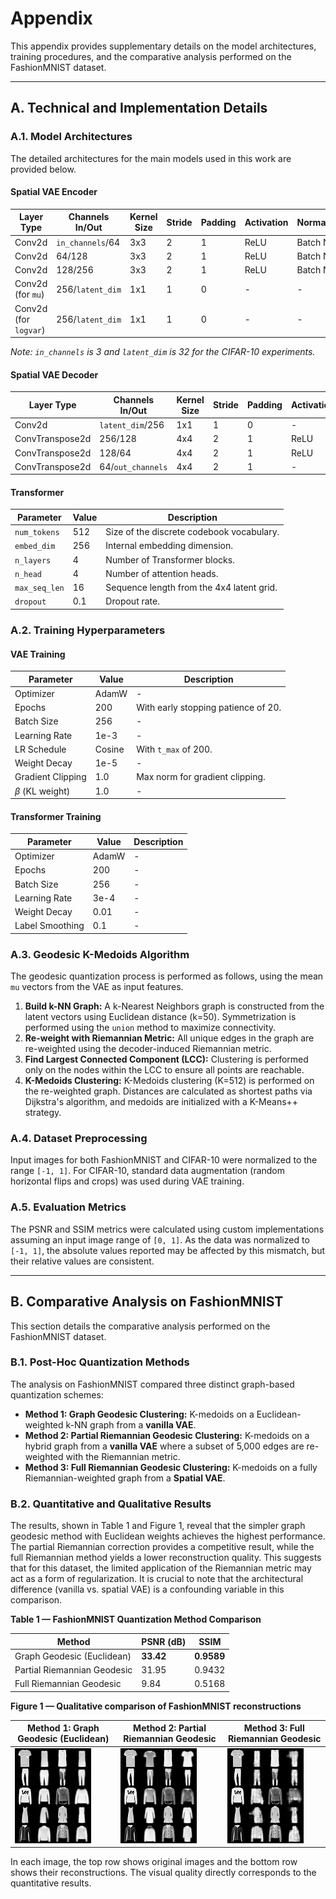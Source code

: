 # Appendix

This appendix provides supplementary details on the model architectures, training procedures, and the comparative analysis performed on the FashionMNIST dataset.

---

## A. Technical and Implementation Details

### A.1. Model Architectures

The detailed architectures for the main models used in this work are provided below.

#### Spatial VAE Encoder
| Layer Type          | Channels In/Out | Kernel Size | Stride | Padding | Activation | Normalization |
| ------------------- | --------------- | ----------- | ------ | ------- | ---------- | ------------- |
| Conv2d              | `in_channels`/64  | 3x3         | 2      | 1       | ReLU       | Batch Norm    |
| Conv2d              | 64/128          | 3x3         | 2      | 1       | ReLU       | Batch Norm    |
| Conv2d              | 128/256         | 3x3         | 2      | 1       | ReLU       | Batch Norm    |
| Conv2d (for `mu`)   | 256/`latent_dim`  | 1x1         | 1      | 0       | -          | -             |
| Conv2d (for `logvar`)| 256/`latent_dim`  | 1x1         | 1      | 0       | -          | -             |
*Note: `in_channels` is 3 and `latent_dim` is 32 for the CIFAR-10 experiments.*

#### Spatial VAE Decoder
| Layer Type         | Channels In/Out | Kernel Size | Stride | Padding | Activation | Normalization |
| ------------------ | --------------- | ----------- | ------ | ------- | ---------- | ------------- |
| Conv2d             | `latent_dim`/256| 1x1         | 1      | 0       | -          | -             |
| ConvTranspose2d    | 256/128         | 4x4         | 2      | 1       | ReLU       | Batch Norm    |
| ConvTranspose2d    | 128/64          | 4x4         | 2      | 1       | ReLU       | Batch Norm    |
| ConvTranspose2d    | 64/`out_channels`| 4x4         | 2      | 1       | -          | -             |

#### Transformer
| Parameter              | Value     | Description                                |
| ---------------------- | --------- | ------------------------------------------ |
| `num_tokens`           | 512       | Size of the discrete codebook vocabulary.  |
| `embed_dim`            | 256       | Internal embedding dimension.              |
| `n_layers`             | 4         | Number of Transformer blocks.              |
| `n_head`               | 4         | Number of attention heads.                 |
| `max_seq_len`          | 16        | Sequence length from the 4x4 latent grid.  |
| `dropout`              | 0.1       | Dropout rate.                              |

### A.2. Training Hyperparameters

#### VAE Training
| Parameter              | Value     | Description                           |
| ---------------------- | --------- | ------------------------------------- |
| Optimizer              | AdamW     | -                                     |
| Epochs                 | 200       | With early stopping patience of 20.   |
| Batch Size             | 256       | -                                     |
| Learning Rate          | 1e-3      | -                                     |
| LR Schedule            | Cosine    | With `t_max` of 200.                  |
| Weight Decay           | 1e-5      | -                                     |
| Gradient Clipping      | 1.0       | Max norm for gradient clipping.       |
| $\beta$ (KL weight)    | 1.0       | -                                     |

#### Transformer Training
| Parameter              | Value     | Description                           |
| ---------------------- | --------- | ------------------------------------- |
| Optimizer              | AdamW     | -                                     |
| Epochs                 | 200       | -                                     |
| Batch Size             | 256       | -                                     |
| Learning Rate          | 3e-4      | -                                     |
| Weight Decay           | 0.01      | -                                     |
| Label Smoothing        | 0.1       | -                                     |

### A.3. Geodesic K-Medoids Algorithm

The geodesic quantization process is performed as follows, using the mean `mu` vectors from the VAE as input features. 

1.  **Build k-NN Graph:** A k-Nearest Neighbors graph is constructed from the latent vectors using Euclidean distance (k=50). Symmetrization is performed using the `union` method to maximize connectivity.
2.  **Re-weight with Riemannian Metric:** All unique edges in the graph are re-weighted using the decoder-induced Riemannian metric.
3.  **Find Largest Connected Component (LCC):** Clustering is performed only on the nodes within the LCC to ensure all points are reachable.
4.  **K-Medoids Clustering:** K-Medoids clustering (K=512) is performed on the re-weighted graph. Distances are calculated as shortest paths via Dijkstra's algorithm, and medoids are initialized with a K-Means++ strategy.

### A.4. Dataset Preprocessing
Input images for both FashionMNIST and CIFAR-10 were normalized to the range `[-1, 1]`. For CIFAR-10, standard data augmentation (random horizontal flips and crops) was used during VAE training.

### A.5. Evaluation Metrics
The PSNR and SSIM metrics were calculated using custom implementations assuming an input image range of `[0, 1]`. As the data was normalized to `[-1, 1]`, the absolute values reported may be affected by this mismatch, but their relative values are consistent.

---

## B. Comparative Analysis on FashionMNIST

This section details the comparative analysis performed on the FashionMNIST dataset.

### B.1. Post-Hoc Quantization Methods

The analysis on FashionMNIST compared three distinct graph-based quantization schemes:

*   **Method 1: Graph Geodesic Clustering:** K-medoids on a Euclidean-weighted k-NN graph from a **vanilla VAE**.
*   **Method 2: Partial Riemannian Geodesic Clustering:** K-medoids on a hybrid graph from a **vanilla VAE** where a subset of 5,000 edges are re-weighted with the Riemannian metric.
*   **Method 3: Full Riemannian Geodesic Clustering:** K-medoids on a fully Riemannian-weighted graph from a **Spatial VAE**.

### B.2. Quantitative and Qualitative Results

The results, shown in Table 1 and Figure 1, reveal that the simpler graph geodesic method with Euclidean weights achieves the highest performance. The partial Riemannian correction provides a competitive result, while the full Riemannian method yields a lower reconstruction quality. This suggests that for this dataset, the limited application of the Riemannian metric may act as a form of regularization. It is crucial to note that the architectural difference (vanilla vs. spatial VAE) is a confounding variable in this comparison.

**Table 1 — FashionMNIST Quantization Method Comparison**

| Method                         | PSNR (dB) | SSIM   |
| ------------------------------ | --------- | ------ |
| Graph Geodesic (Euclidean)     | **33.42** | **0.9589** |
| Partial Riemannian Geodesic    | 31.95     | 0.9432 |
| Full Riemannian Geodesic       | 9.84      | 0.5168 |

**Figure 1 — Qualitative comparison of FashionMNIST reconstructions**

| Method 1: Graph Geodesic (Euclidean) | Method 2: Partial Riemannian Geodesic | Method 3: Full Riemannian Geodesic |
| --- | --- | --- |
| ![Method 1](images/fashion_vanilla_euclidean_comparison_grid.png) | ![Method 2](images/fashion_vanilla_geodesic_comparison_grid.png) | ![Method 3](images/fashion_spatial_geodesic_comparison_grid.png) |

In each image, the top row shows original images and the bottom row shows their reconstructions. The visual quality directly corresponds to the quantitative results.
